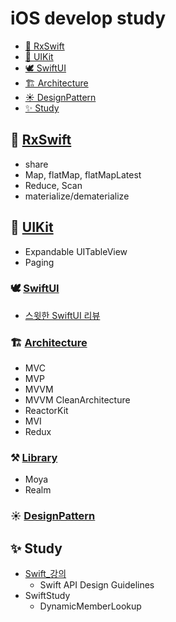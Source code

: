 # iOS develop study

- [🦅 RxSwift](#-RxSwift)
- [🦉 UIKit](#-UIKit)
- [🕊 SwiftUI](#-SwiftUI)
- [🏗 Architecture](#-Architecture)
- [☀️ DesignPattern](#-Study)
- [✨ Study](#-Study)

## 🦅 [RxSwift](https://github.com/soohyeon-won/SwiftStudy/tree/master/RxSwiftStudyInUIkit/RxSwift)
- share 
- Map, flatMap, flatMapLatest
- Reduce, Scan
- materialize/dematerialize

## 🦉 [UIKit](https://github.com/soohyeon-won/SwiftStudy/tree/master/RxSwiftStudyInUIkit/UIKit)
- Expandable UITableView
- Paging

### 🕊 [SwiftUI](https://github.com/soohyeon-won/SwiftStudy/tree/master/RxSwiftStudyInUIkit/SwiftUI)
- [스윗한 SwiftUI 리뷰](https://github.com/soohyeon-won/SwiftStudy/tree/master/RxSwiftStudyInUIkit/SwiftUI)

### 🏗 [Architecture](https://github.com/soohyeon-won/SwiftStudy/tree/master/RxSwiftStudyInUIkit/Study/Architecture)
- MVC
- MVP
- MVVM
- MVVM CleanArchitecture
- ReactorKit
- MVI
- Redux

### ⚒️ [Library](https://github.com/soohyeon-won/SwiftStudy/tree/master/RxSwiftStudyInUIkit/Study/Library)
* Moya
* Realm

### ☀️ [DesignPattern](https://github.com/soohyeon-won/SwiftStudy/tree/master/RxSwiftStudyInUIkit/Study/DesignPatterns)

## ✨ Study
* [Swift_강의](https://github.com/soohyeon-won/SwiftStudy/tree/master/Swift_%EA%B0%95%EC%9D%98)
  - Swift API Design Guidelines
* SwiftStudy
  - DynamicMemberLookup
